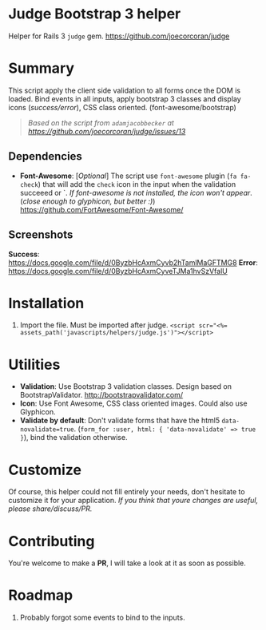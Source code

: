 Judge Bootstrap 3 helper
============

Helper for Rails 3 `judge` gem.
https://github.com/joecorcoran/judge

# Summary

This script apply the client side validation to all forms once the DOM is loaded. Bind events in all inputs, apply bootstrap 3 classes and display icons (*success/error*), CSS class oriented. (font-awesome/bootstrap)

> *Based on the script from `adamjacobbecker` at https://github.com/joecorcoran/judge/issues/13*
 
## Dependencies

- **Font-Awesome**: [*Optional*] The script use `font-awesome` plugin (`fa fa-check`) that will add the `check` icon in the input when the validation succeeed or `. *If font-awesome is not installed, the icon won't appear*. (*close enough to glyphicon, but better :)*) https://github.com/FortAwesome/Font-Awesome/

## Screenshots
**Success**: https://docs.google.com/file/d/0ByzbHcAxmCyvb2hTamlMaGFTMG8
**Error**: https://docs.google.com/file/d/0ByzbHcAxmCyveTJMa1hvSzVfalU

# Installation
1. Import the file. Must be imported after judge. `<script scr="<%= assets_path('javascripts/helpers/judge.js')"></script>`

# Utilities

- **Validation**: Use Bootstrap 3 validation classes. Design based on BootstrapValidator. http://bootstrapvalidator.com/
- **Icon**: Use Font Awesome, CSS class oriented images. Could also use Glyphicon.
- **Validate by default**: Don't validate forms that have the html5 `data-novalidate=true`. (`form_for :user, html: { 'data-novalidate' => true }`), bind the validation otherwise.

# Customize

Of course, this helper could not fill entirely your needs, don't hesitate to customize it for your application. *If you think that youre changes are useful, please share/discuss/PR.*

# Contributing

You're welcome to make a **PR**, I will take a look at it as soon as possible. 

# Roadmap

1. Probably forgot some events to bind to the inputs.
